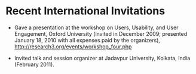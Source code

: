 # Recent International Invitations

- Gave a presentation at the workshop on Users, Usability, and User Engagement, Oxford University (invited in December 2009; presented January 18, 2010 with all expenses paid by the organizers), http://research3.org/events/workshop_four.php 

- Invited talk and session organizer at Jadavpur University, Kolkata, India (February 2011).
